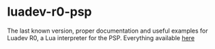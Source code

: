 # luadev-r0-psp
The last known version, proper documentation and useful examples for Luadev R0, a Lua interpreter for the PSP.
Everything available [here](https://jcnmsg.github.io/luadev-r0-psp/)

